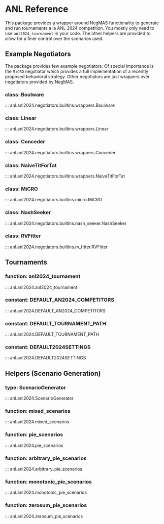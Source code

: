 # ANL Reference
This package provides a wrapper around NegMAS functionality to generate and run tournaments a la ANL 2024 competition.
You mostly only need to use `anl2024_tournament` in your code. The other helpers are provided to allow for a finer control over the scenarios used.

## Example Negotiators

The package provides few example negotiators. Of special importance is the `MiCRO` negotiator which provides a full implementation of a recently proposed behavioral strategy.
Other negotiators are just wrappers over negotiators provided by NegMAS.

### class: Boulware
::: anl.anl2024.negotiators.builtins.wrappers.Boulware

### class: Linear
::: anl.anl2024.negotiators.builtins.wrappers.Linear

### class: Conceder
::: anl.anl2024.negotiators.builtins.wrappers.Conceder

### class: NaiveTitForTat
::: anl.anl2024.negotiators.builtins.wrappers.NaiveTitForTat

### class: MiCRO
::: anl.anl2024.negotiators.builtins.micro.MiCRO

### class: NashSeeker
::: anl.anl2024.negotiators.builtins.nash_seeker.NashSeeker

### class: RVFitter
::: anl.anl2024.negotiators.builtins.rv_fitter.RVFitter

## Tournaments

### function: anl2024_tournament
::: anl.anl2024.anl2024_tournament

### constant: DEFAULT_AN2024_COMPETITORS
::: anl.anl2024.DEFAULT_AN2024_COMPETITORS

### constant: DEFAULT_TOURNAMENT_PATH
::: anl.anl2024.DEFAULT_TOURNAMENT_PATH

### constant: DEFAULT2024SETTINGS
::: anl.anl2024.DEFAULT2024SETTINGS

## Helpers (Scenario Generation)

### type: ScenarioGenerator
::: anl.anl2024.ScenarioGenerator

### function: mixed_scenarios
::: anl.anl2024.mixed_scenarios

### function: pie_scenarios
::: anl.anl2024.pie_scenarios

### function: arbitrary_pie_scenarios
::: anl.anl2024.arbitrary_pie_scenarios

### function: monotonic_pie_scenarios
::: anl.anl2024.monotonic_pie_scenarios

### function: zerosum_pie_scenarios
::: anl.anl2024.zerosum_pie_scenarios


